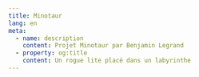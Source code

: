 ```yaml
---
title: Minotaur
lang: en
meta:
  - name: description
    content: Projet Minotaur par Benjamin Legrand
  - property: og:title
    content: Un rogue lite placé dans un labyrinthe
---
```


```mermaid

```
